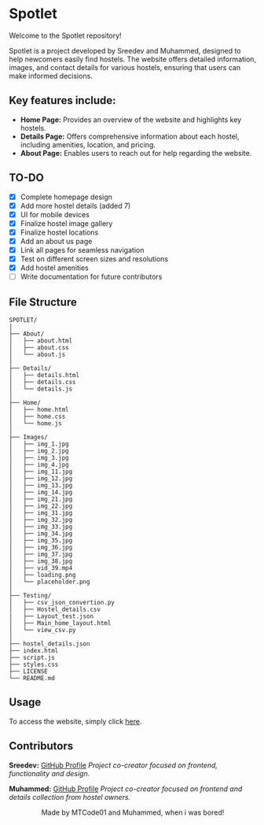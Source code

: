 # Spotlet

Welcome to the Spotlet repository!

Spotlet is a project developed by Sreedev and Muhammed, designed to help newcomers easily find hostels. The website offers detailed information, images, and contact details for various hostels, ensuring that users can make informed decisions.

## Key features include:

+ **Home Page:** Provides an overview of the website and highlights key hostels.
+ **Details Page:** Offers comprehensive information about each hostel, including amenities, location, and pricing.
+ **About Page:** Enables users to reach out for help regarding the website.

## TO-DO

- [x] Complete homepage design
- [x] Add more hostel details (added 7)
- [x] UI for mobile devices
- [x] Finalize hostel image gallery
- [x] Finalize hostel locations
- [x] Add an about us page
- [x] Link all pages for seamless navigation
- [x] Test on different screen sizes and resolutions
- [x] Add hostel amenities
- [ ] Write documentation for future contributors

## File Structure
```
SPOTLET/
│
├── About/
│   ├── about.html
│   ├── about.css
│   └── about.js
│
├── Details/
│   ├── details.html
│   ├── details.css
│   └── details.js
│
├── Home/
│   ├── home.html
│   ├── home.css
│   └── home.js
│
├── Images/
│   ├── img_1.jpg
│   ├── img_2.jpg
│   ├── img_3.jpg
│   ├── img_4.jpg
│   ├── img_11.jpg
│   ├── img_12.jpg
│   ├── img_13.jpg
│   ├── img_14.jpg
│   ├── img_21.jpg
│   ├── img_22.jpg
│   ├── img_31.jpg
│   ├── img_32.jpg
│   ├── img_33.jpg
│   ├── img_34.jpg
│   ├── img_35.jpg
│   ├── img_36.jpg
│   ├── img_37.jpg
│   ├── img_38.jpg
│   ├── vid_39.mp4
│   ├── loading.png
│   └── placeholder.png
│
├── Testing/
│   ├── csv_json_convertion.py
│   ├── Hostel_details.csv
|   ├── Layout_test.json
│   ├── Main_home_layout.html
│   └── view_csv.py
│
├── hostel_details.json
├── index.html
├── script.js
├── styles.css
├── LICENSE
└── README.md
```
## Usage

To access the website, simply click [here](https://link.ceal.in/Spotlet/).

## Contributors

**Sreedev:** [GitHub Profile](https://github.com/MTCodes01)
*Project co-creator focused on frontend, functionality and design.*

**Muhammed:** [GitHub Profile](https://github.com/muhammeds88)
*Project co-creator focused on frontend and details collection from hostel owners.*

<div align="center">
  Made by MTCode01 and Muhammed, when i was bored!
</div>
